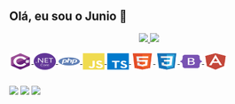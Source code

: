 ## Olá, eu sou o Junio 👋
<div align="center">
  <a href="https://github.com/juniouhs">
  <img height="180em" src="https://github-readme-stats.vercel.app/api?username=juniouhs&show_icons=true&theme=dark&include_all_commits=true&count_private=true"/>
  <img height="180em" src="https://github-readme-stats.vercel.app/api/top-langs/?username=juniouhs&layout=compact&langs_count=7&theme=dark"/>
</div>
<div style="display: inline_block"><br>
  <img align="center" alt="Junio-Csharp" height="30" width="40" src="https://raw.githubusercontent.com/devicons/devicon/master/icons/csharp/csharp-original.svg">
  <img align="center" alt="Junio-DotNetCore" height="30" width="40" src="https://github.com/devicons/devicon/blob/master/icons/dotnetcore/dotnetcore-original.svg">
  <!--<img align="center" alt="Junio-Java" height="30" width="40" src="https://github.com/devicons/devicon/blob/master/icons/java/java-original.svg">-->
  <img align="center" alt="Junio-PHP" height="30" width="40" src="https://github.com/devicons/devicon/blob/master/icons/php/php-plain.svg">
  <img align="center" alt="Junio-Js" height="30" width="40" src="https://raw.githubusercontent.com/devicons/devicon/master/icons/javascript/javascript-plain.svg">
  <img align="center" alt="Junio-Ts" height="30" width="40" src="https://raw.githubusercontent.com/devicons/devicon/master/icons/typescript/typescript-plain.svg">
  <img align="center" alt="Junio-HTML" height="30" width="40" src="https://raw.githubusercontent.com/devicons/devicon/master/icons/html5/html5-original.svg">
  <img align="center" alt="Junio-CSS" height="30" width="40" src="https://raw.githubusercontent.com/devicons/devicon/master/icons/css3/css3-original.svg">
  <img align="center" alt="Junio-Bootstrap" height="30" width="40" src="https://github.com/devicons/devicon/blob/master/icons/bootstrap/bootstrap-plain.svg">
  <img align="center" alt="Junio-Angular" height="30" width="40" src="https://github.com/devicons/devicon/blob/master/icons/angularjs/angularjs-plain.svg">
</div>

##
<div>
  <a href="https://instagram.com/junio_uhs" target="_blank"><img src="https://img.shields.io/badge/-Instagram-%23E4405F?style=for-the-badge&logo=instagram&logoColor=white" target="_blank"></a>
 <a href="https://www.linkedin.com/in/junio-nunes-8609a1183/" target="_blank"><img src="https://img.shields.io/badge/LinkedIn-0077B5?style=for-the-badge&logo=linkedin&logoColor=white" target="_blank"></a> 
  <a href = "mailto:junionunes98@gmail.com"><img src="https://img.shields.io/badge/-Gmail-%23333?style=for-the-badge&logo=gmail&logoColor=white" target="_blank"></a>
    
</div>
<!--
**JunioUHS/JunioUHS** is a ✨ _special_ ✨ repository because its `README.md` (this file) appears on your GitHub profile.

Here are some ideas to get you started:

- 🔭 I’m currently working on ...
- 🌱 I’m currently learning ...
- 👯 I’m looking to collaborate on ...
- 🤔 I’m looking for help with ...
- 💬 Ask me about ...
- 📫 How to reach me: ...
- 😄 Pronouns: ...
- ⚡ Fun fact: ...
-->
